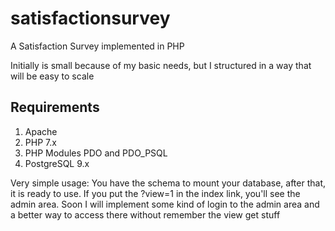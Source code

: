 # satisfactionsurvey
A Satisfaction Survey implemented in PHP

Initially is small because of my basic needs, but I structured in a way that will be easy to scale

## Requirements
1. Apache
2. PHP 7.x
3. PHP Modules PDO and PDO_PSQL
4. PostgreSQL 9.x

Very simple usage: You have the schema to mount your database, after that, it is ready to use.
If you put the ?view=1 in the index link, you'll see the admin area. Soon I will implement some kind of
login to the admin area and a better way to access there without remember the view get stuff
